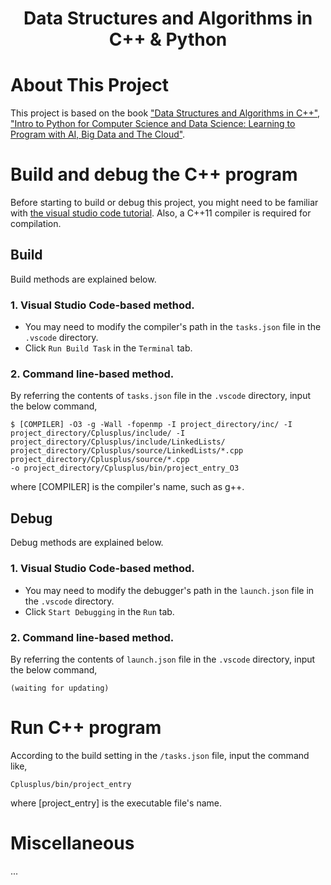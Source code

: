 <p align="center">
  <h1 align="center"> Data Structures and Algorithms in C++ & Python </h1>
</p>

# About This Project
This project is based on the book ["Data Structures and Algorithms in C++"](https://www.wiley.com/en-sg/Data+Structures+and+Algorithms+in+C%2B%2B%2C+2nd+Edition-p-9780470383278), ["Intro to Python for Computer Science and Data Science: Learning to Program with AI, Big Data and The Cloud"](https://www.pearson.com/store/p/intro-to-python-for-computer-science-and-data-science-learning-to-program-with-ai-big-data-and-the-cloud-global-edition/P200000004063/9781292364902).


# Build and debug the C++ program

Before starting to build or debug this project, you might need to be familiar with [the visual studio code tutorial](https://code.visualstudio.com/docs/cpp/config-linux). Also, a C++11 compiler is required for compilation.

## Build
Build methods are explained below.

### 1. Visual Studio Code-based method.
- You may need to modify the compiler's path in the `tasks.json` file in the `.vscode` directory.
- Click `Run Build Task` in the `Terminal` tab.

### 2. Command line-based method.
By referring the contents of `tasks.json` file in the `.vscode` directory, input the below command,
```
$ [COMPILER] -O3 -g -Wall -fopenmp -I project_directory/inc/ -I project_directory/Cplusplus/include/ -I project_directory/Cplusplus/include/LinkedLists/ 
project_directory/Cplusplus/source/LinkedLists/*.cpp project_directory/Cplusplus/source/*.cpp
-o project_directory/Cplusplus/bin/project_entry_O3
```
where [COMPILER] is the compiler's name, such as g++.

## Debug
Debug methods are explained below.

### 1. Visual Studio Code-based method.
- You may need to modify the debugger's path in the `launch.json` file in the `.vscode` directory.
- Click `Start Debugging` in the `Run` tab.

### 2. Command line-based method.
By referring the contents of `launch.json` file in the `.vscode` directory, input the below command,
```
(waiting for updating)
```

# Run C++ program
According to the build setting in the `/tasks.json` file, input the command like,
```
Cplusplus/bin/project_entry
```
where [project_entry] is the executable file's name.

# Miscellaneous

...
